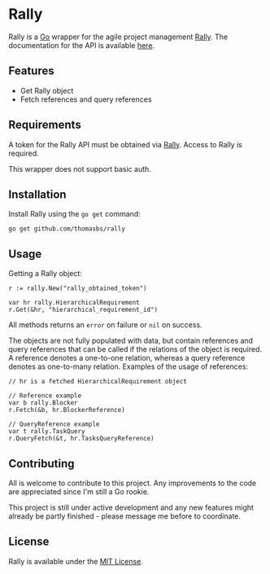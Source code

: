 Rally
=========

Rally is a [Go](http://golang.org/) wrapper for the agile project management [Rally](http://rally1.rallydev.com).
The documentation for the API is available [here](https://rally1.rallydev.com/slm/doc/webservice/).

Features
--------

* Get Rally object
* Fetch references and query references

Requirements
------------

A token for the Rally API must be obtained via [Rally](https://rally1.rallydev.com/login/). Access to Rally is required.


This wrapper does not support basic auth.

Installation
------------

Install Rally using the ``go get`` command:

    go get github.com/thomasbs/rally

Usage
-----

Getting a Rally object:

    r := rally.New("rally_obtained_token")

    var hr rally.HierarchicalRequirement
    r.Get(&hr, "hierarchical_requirement_id")

All methods returns an ``error`` on failure or ``nil`` on success.

The objects are not fully populated with data, but contain references and query references that can be called if the relations of the object is required. A reference denotes a one-to-one relation, whereas a query reference denotes as one-to-many relation. Examples of the usage of references:

    // hr is a fetched HierarchicalRequirement object

    // Reference example
    var b rally.Blocker
    r.Fetch(&b, hr.BlockerReference)

    // QueryReference example
    var t rally.TaskQuery
    r.QueryFetch(&t, hr.TasksQueryReference)

Contributing
------------

All is welcome to contribute to this project. Any improvements to the code are appreciated since I'm still a Go rookie.

This project is still under active development and any new features might already be partly finished - please message me before to coordinate.

License
-------

Rally is available under the [MIT License](http://opensource.org/licenses/MIT).
